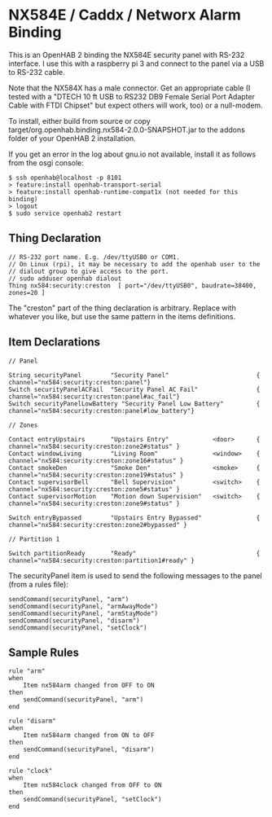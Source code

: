 # NX584E / Caddx / Networx Alarm Binding

This is an OpenHAB 2 binding the NX584E security panel with RS-232 interface. I use this with a raspberry pi 3 and connect to the panel via a USB to RS-232 cable. 

Note that the NX584X has a male connector. Get an appropriate cable (I tested with a "DTECH 10 ft USB to RS232 DB9 Female Serial Port Adapter Cable with FTDI Chipset" but expect others will work, too) or a null-modem.

To install, either build from source or copy target/org.openhab.binding.nx584-2.0.0-SNAPSHOT.jar to the addons folder of your OpenHAB 2 installation.

If you get an error in the log about gnu.io not available, install it as follows from the osgi console:

```
$ ssh openhab@localhost -p 8101
> feature:install openhab-transport-serial
> feature:install openhab-runtime-compat1x (not needed for this binding)
> logout
$ sudo service openhab2 restart
```

## Thing Declaration

```
// RS-232 port name. E.g. /dev/ttyUSB0 or COM1.
// On Linux (rpi), it may be necessary to add the openhab user to the 
// dialout group to give access to the port.
// sudo adduser openhab dialout
Thing nx584:security:creston  [ port="/dev/ttyUSB0", baudrate=38400, zones=20 ]
```

The "creston" part of the thing declaration is arbitrary. Replace with whatever you like, but use the same pattern in the items definitions.

## Item Declarations

```
// Panel

String securityPanel        "Security Panel"                        { channel="nx584:security:creston:panel"}
Switch securityPanelACFail  "Security Panel AC Fail"                { channel="nx584:security:creston:panel#ac_fail"}
Switch securityPanelLowBattery "Security Panel Low Battery"         { channel="nx584:security:creston:panel#low_battery"}

// Zones

Contact entryUpstairs       "Upstairs Entry"            <door>      { channel="nx584:security:creston:zone2#status" }
Contact windowLiving        "Living Room"               <window>    { channel="nx584:security:creston:zone16#status" }
Contact smokeDen            "Smoke Den"                 <smoke>     { channel="nx584:security:creston:zone19#status" }
Contact supervisorBell      "Bell Supervision"          <switch>    { channel="nx584:security:creston:zone5#status" }
Contact supervisorMotion    "Motion down Supervision"   <switch>    { channel="nx584:security:creston:zone9#status" }

Switch entryBypassed        "Upstairs Entry Bypassed"               { channel="nx584:security:creston:zone2#bypassed" }

// Partition 1

Switch partitionReady       "Ready"                                 { channel="nx584:security:creston:partition1#ready" }

```

The securityPanel item is used to send the following messages to the panel (from a rules file):

```
sendCommand(securityPanel, "arm")
sendCommand(securityPanel, "armAwayMode")
sendCommand(securityPanel, "armStayMode")
sendCommand(securityPanel, "disarm")
sendCommand(securityPanel, "setClock")
```

## Sample Rules

```
rule "arm"
when 
	Item nx584arm changed from OFF to ON
then
	sendCommand(securityPanel, "arm")
end

rule "disarm"
when 
	Item nx584arm changed from ON to OFF
then
	sendCommand(securityPanel, "disarm")
end

rule "clock"
when 
	Item nx584clock changed from OFF to ON
then
	sendCommand(securityPanel, "setClock")
end
```